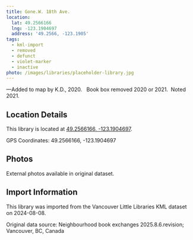 ```yaml
---
title: Gone.W. 18th Ave.
location:
  lat: 49.2566166
  lng: -123.1904697
  address: '49.2566, -123.1905'
tags:
  - kml-import
  - removed
  - defunct
  - violet-marker
  - inactive
photo: /images/libraries/placeholder-library.jpg
---
```

—Added to map by K.D., 2020.  
Book box removed 2020 or 2021.  Noted 2021.

## Location Details

This library is located at [49.2566166, -123.1904697](https://www.google.com/maps?q=49.2566166,-123.1904697).

GPS Coordinates: 49.2566166, -123.1904697

## Photos

External photos available in original dataset.

## Import Information

This library was imported from the Vancouver Little Libraries KML dataset on 2024-08-08.

Original data source: Neighbourhood book exchanges 2025.8.6.revision; Vancouver, BC, Canada
